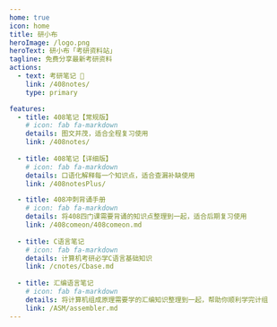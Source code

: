 ```yaml
---
home: true
icon: home
title: 研小布
heroImage: /logo.png
heroText: 研小布「考研资料站」
tagline: 免费分享最新考研资料
actions:
  - text: 考研笔记 📒
    link: /408notes/
    type: primary

features:
  - title: 408笔记【常规版】
    # icon: fab fa-markdown
    details: 图文并茂，适合全程复习使用
    link: /408notes/
  
  - title: 408笔记【详细版】
    # icon: fab fa-markdown
    details: 口语化解释每一个知识点，适合查漏补缺使用
    link: /408notesPlus/

  - title: 408冲刺背诵手册
    # icon: fab fa-markdown
    details: 将408四门课需要背诵的知识点整理到一起，适合后期复习使用
    link: /408comeon/408comeon.md
  
  - title: C语言笔记
    # icon: fab fa-markdown
    details: 计算机考研必学C语言基础知识
    link: /cnotes/Cbase.md
  
  - title: 汇编语言笔记
    # icon: fab fa-markdown
    details: 将计算机组成原理需要学的汇编知识整理到一起，帮助你顺利学完计组
    link: /ASM/assembler.md
---
```

